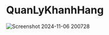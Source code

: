 # QuanLyKhanhHang
![Screenshot 2024-11-06 200728](https://github.com/user-attachments/assets/5f6b3915-d466-4d1f-a40d-43ae8b8af6d9)
